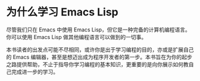 # 为什么学习 Emacs Lisp

尽管我们只在 Emacs 中使用 Emacs Lisp，但它是一种完备的计算机编程语言。你可以使用 Emacs Lisp 做其他编程语言可以做到的一切事。

本书读者的出发点可能不尽相同，或许你是出于学习编程的目的，亦或是扩展自己的 Emacs 编辑器，甚至是想迈出成为程序开发者的第一步。本书旨在为你的起步之路提供帮助，不止于指导你学习编程的基本知识，更重要的是向你展示如何教自己完成进一步的学习。
